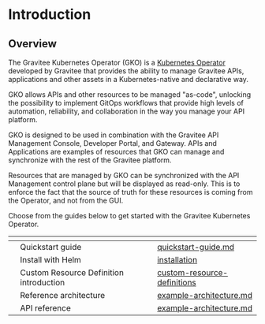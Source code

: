 # Introduction

## Overview

The Gravitee Kubernetes Operator (GKO) is a [Kubernetes Operator](https://kubernetes.io/docs/concepts/extend-kubernetes/operator/) developed by Gravitee that provides the ability to manage Gravitee APIs, applications and other assets in a Kubernetes-native and declarative way.&#x20;

GKO allows APIs and other resources to be managed "as-code", unlocking the possibility to implement GitOps workflows that provide high levels of automation, reliability, and collaboration in the way you manage your API platform.

GKO is designed to be used in combination with the Gravitee API Management Console, Developer Portal, and Gateway. APIs and Applications are examples of resources that GKO can manage and synchronize with the rest of the Gravitee platform.

Resources that are managed by GKO can be synchronized with the API Management control plane but will be displayed as read-only. This is to enforce the fact that the source of truth for these resources is coming from the Operator, and not from the GUI.&#x20;

Choose from the guides below to get started with the Gravitee Kubernetes Operator.

<table data-view="cards"><thead><tr><th></th><th></th><th></th><th data-hidden data-card-target data-type="content-ref"></th></tr></thead><tbody><tr><td></td><td>Quickstart guide</td><td></td><td><a href="../4.x/getting-started/quickstart-guide.md">quickstart-guide.md</a></td></tr><tr><td></td><td>Install with Helm</td><td></td><td><a href="../4.x/getting-started/installation/">installation</a></td></tr><tr><td></td><td>Custom Resource Definition introduction</td><td></td><td><a href="../4.x/overview/custom-resource-definitions/">custom-resource-definitions</a></td></tr><tr><td></td><td>Reference architecture</td><td></td><td><a href="../4.x/overview/example-architecture.md">example-architecture.md</a></td></tr><tr><td></td><td>API reference</td><td></td><td><a href="../4.x/overview/example-architecture.md">example-architecture.md</a></td></tr></tbody></table>
